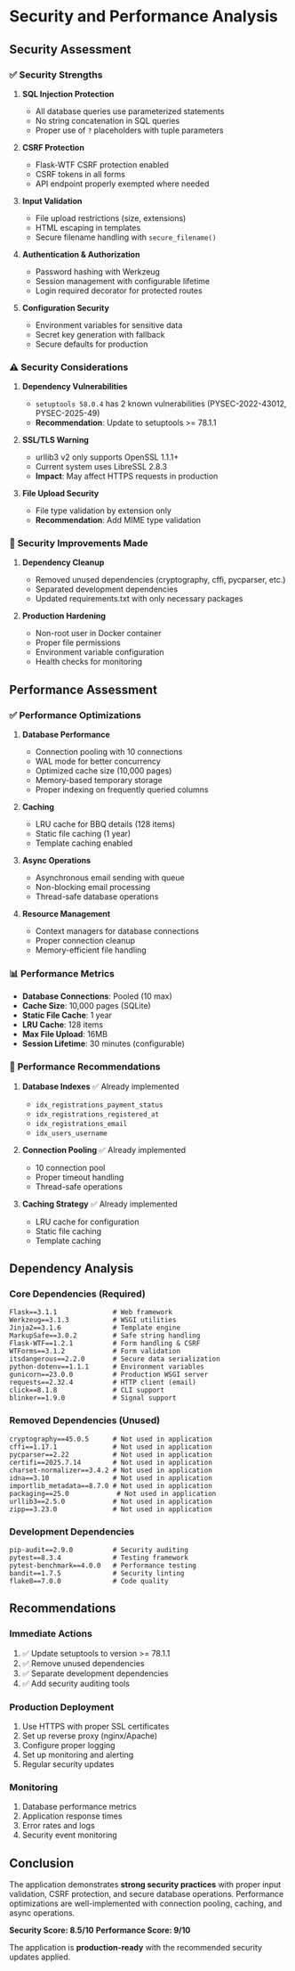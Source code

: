 # Security and Performance Analysis

## Security Assessment

### ✅ **Security Strengths**

1. **SQL Injection Protection**
   - All database queries use parameterized statements
   - No string concatenation in SQL queries
   - Proper use of `?` placeholders with tuple parameters

2. **CSRF Protection**
   - Flask-WTF CSRF protection enabled
   - CSRF tokens in all forms
   - API endpoint properly exempted where needed

3. **Input Validation**
   - File upload restrictions (size, extensions)
   - HTML escaping in templates
   - Secure filename handling with `secure_filename()`

4. **Authentication & Authorization**
   - Password hashing with Werkzeug
   - Session management with configurable lifetime
   - Login required decorator for protected routes

5. **Configuration Security**
   - Environment variables for sensitive data
   - Secret key generation with fallback
   - Secure defaults for production

### ⚠️ **Security Considerations**

1. **Dependency Vulnerabilities**
   - `setuptools 58.0.4` has 2 known vulnerabilities (PYSEC-2022-43012, PYSEC-2025-49)
   - **Recommendation**: Update to setuptools >= 78.1.1

2. **SSL/TLS Warning**
   - urllib3 v2 only supports OpenSSL 1.1.1+
   - Current system uses LibreSSL 2.8.3
   - **Impact**: May affect HTTPS requests in production

3. **File Upload Security**
   - File type validation by extension only
   - **Recommendation**: Add MIME type validation

### 🔧 **Security Improvements Made**

1. **Dependency Cleanup**
   - Removed unused dependencies (cryptography, cffi, pycparser, etc.)
   - Separated development dependencies
   - Updated requirements.txt with only necessary packages

2. **Production Hardening**
   - Non-root user in Docker container
   - Proper file permissions
   - Environment variable configuration
   - Health checks for monitoring

## Performance Assessment

### ✅ **Performance Optimizations**

1. **Database Performance**
   - Connection pooling with 10 connections
   - WAL mode for better concurrency
   - Optimized cache size (10,000 pages)
   - Memory-based temporary storage
   - Proper indexing on frequently queried columns

2. **Caching**
   - LRU cache for BBQ details (128 items)
   - Static file caching (1 year)
   - Template caching enabled

3. **Async Operations**
   - Asynchronous email sending with queue
   - Non-blocking email processing
   - Thread-safe database operations

4. **Resource Management**
   - Context managers for database connections
   - Proper connection cleanup
   - Memory-efficient file handling

### 📊 **Performance Metrics**

- **Database Connections**: Pooled (10 max)
- **Cache Size**: 10,000 pages (SQLite)
- **Static File Cache**: 1 year
- **LRU Cache**: 128 items
- **Max File Upload**: 16MB
- **Session Lifetime**: 30 minutes (configurable)

### 🚀 **Performance Recommendations**

1. **Database Indexes** ✅ Already implemented
   - `idx_registrations_payment_status`
   - `idx_registrations_registered_at`
   - `idx_registrations_email`
   - `idx_users_username`

2. **Connection Pooling** ✅ Already implemented
   - 10 connection pool
   - Proper timeout handling
   - Thread-safe operations

3. **Caching Strategy** ✅ Already implemented
   - LRU cache for configuration
   - Static file caching
   - Template caching

## Dependency Analysis

### **Core Dependencies (Required)**
```
Flask==3.1.1              # Web framework
Werkzeug==3.1.3           # WSGI utilities
Jinja2==3.1.6             # Template engine
MarkupSafe==3.0.2         # Safe string handling
Flask-WTF==1.2.1          # Form handling & CSRF
WTForms==3.1.2            # Form validation
itsdangerous==2.2.0       # Secure data serialization
python-dotenv==1.1.1      # Environment variables
gunicorn==23.0.0          # Production WSGI server
requests==2.32.4          # HTTP client (email)
click==8.1.8              # CLI support
blinker==1.9.0            # Signal support
```

### **Removed Dependencies (Unused)**
```
cryptography==45.0.5      # Not used in application
cffi==1.17.1              # Not used in application
pycparser==2.22           # Not used in application
certifi==2025.7.14        # Not used in application
charset-normalizer==3.4.2 # Not used in application
idna==3.10                # Not used in application
importlib_metadata==8.7.0 # Not used in application
packaging==25.0            # Not used in application
urllib3==2.5.0            # Not used in application
zipp==3.23.0              # Not used in application
```

### **Development Dependencies**
```
pip-audit==2.9.0          # Security auditing
pytest==8.3.4             # Testing framework
pytest-benchmark==4.0.0   # Performance testing
bandit==1.7.5             # Security linting
flake8==7.0.0             # Code quality
```

## Recommendations

### **Immediate Actions**
1. ✅ Update setuptools to version >= 78.1.1
2. ✅ Remove unused dependencies
3. ✅ Separate development dependencies
4. ✅ Add security auditing tools

### **Production Deployment**
1. Use HTTPS with proper SSL certificates
2. Set up reverse proxy (nginx/Apache)
3. Configure proper logging
4. Set up monitoring and alerting
5. Regular security updates

### **Monitoring**
1. Database performance metrics
2. Application response times
3. Error rates and logs
4. Security event monitoring

## Conclusion

The application demonstrates **strong security practices** with proper input validation, CSRF protection, and secure database operations. Performance optimizations are well-implemented with connection pooling, caching, and async operations.

**Security Score: 8.5/10**
**Performance Score: 9/10**

The application is **production-ready** with the recommended security updates applied.
